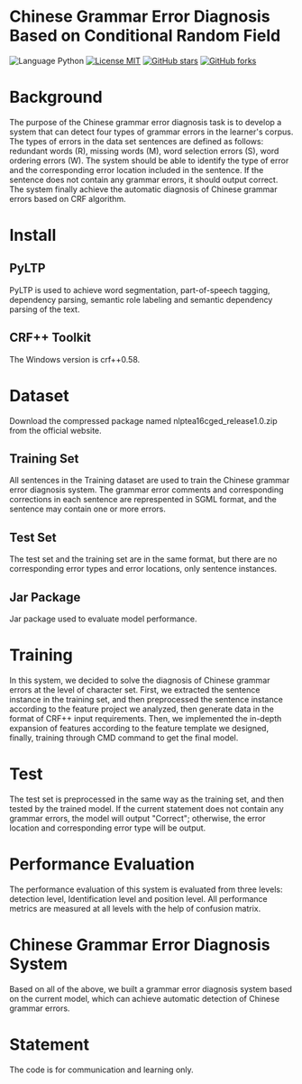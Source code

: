 # Chinese Grammar Error Diagnosis Based on Conditional Random Field

![Language Python](https://img.shields.io/badge/Language-Python-red)
[![License MIT](https://img.shields.io/github/license/imrdon/cged-crf.svg?label=License&color=blue)](https://github.com/imrdon/cged-crf/blob/master/LICENSE)
[![GitHub stars](https://img.shields.io/github/stars/imrdon/cged-crf.svg?style=social&label=Star&maxAge=10)](https://github.com/imdron/cged-crf/stargazers/)
[![GitHub forks](https://img.shields.io/github/forks/imrdon/cged-crf?style=social&label=Fork&maxAge=10)](https://github.com/imrdon/cged-crf/network/members/)

# Background

The purpose of the Chinese grammar error diagnosis task is to develop a system that can detect four types of grammar errors in the learner's corpus. The types of errors in the data set sentences are defined as follows: redundant words (R), missing words (M), word selection errors (S), word ordering errors (W). The system should be able to identify the type of error and the corresponding error location included in the sentence. If the sentence does not contain any grammar errors, it should output correct. The system finally achieve the automatic diagnosis of Chinese grammar errors based on CRF algorithm.

# Install

## PyLTP

PyLTP is used to achieve word segmentation, part-of-speech tagging, dependency parsing, semantic role labeling and semantic dependency parsing of the text.

## CRF++ Toolkit

The Windows version is crf++0.58.

# Dataset

Download the compressed package named nlptea16cged_release1.0.zip from the official website.

## Training Set

All sentences in the Training dataset are used to train the Chinese grammar error diagnosis system. The grammar error comments and corresponding corrections in each sentence are represpented in SGML format, and the sentence may contain one or more errors.

## Test Set

The test set and the training set are in the same format, but there are no corresponding error types and error locations, only sentence instances.

## Jar Package

Jar package used to evaluate model performance.

# Training

In this system, we decided to solve the diagnosis of Chinese grammar errors at the level of character set. First, we extracted the sentence instance in the training set, and then preprocessed the sentence instance according to the feature project we analyzed, then generate data in the format of CRF++ input requirements. Then, we implemented the in-depth expansion of features according to the feature template we designed, finally, training through CMD command to get the final model.

# Test 

The test set is preprocessed in the same way as the training set, and then tested by the trained model. If the current statement does not contain any grammar errors, the model will output "Correct"; otherwise, the error location and corresponding error type will be output.

# Performance Evaluation

The performance evaluation of this system is evaluated from three levels: detection level, Identification level and position level. All performance metrics are measured at all levels with the help of confusion matrix.

# Chinese Grammar Error Diagnosis System

Based on all of the above, we built a grammar error diagnosis system based on the current model, which can achieve automatic detection of Chinese grammar errors.

# Statement

The code is for communication and learning only.